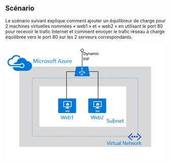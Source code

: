 ## Scénario

Le scénario suivant explique comment ajouter un équilibreur de charge pour 2 machines virtuelles nommées « web1 » et « web2 » en utilisant le port 80 pour recevoir le trafic Internet et comment envoyer le trafic réseau à charge équilibrée vers le port 80 sur les 2 serveurs correspondants.

![Scénario d’équilibreur de charge](./media/load-balancer-get-started-internet-scenario-include/scenario-classic.png)

<!---HONumber=Nov15_HO1-->